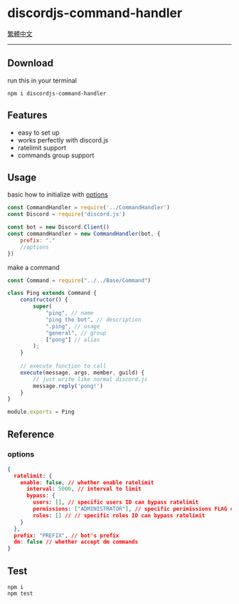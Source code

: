 # discordjs-command-handler
[繁體中文](doc/README-zh.md)

***

## Download
run this in your terminal
```shell
npm i discordjs-command-handler
```

## Features

- easy to set up
- works perfectly with discord.js
- ratelimit support
- commands group support

## Usage
basic how to initialize with [options](#options)
```js
const CommandHandler = require('../CommandHandler')
const Discord = require('discord.js')

const bot = new Discord.Client()
const commandHandler = new CommandHandler(bot, {
	prefix: "."
	//options
})
```

make a command
```js
const Command = require("../../Base/Command")

class Ping extends Command {
    constructor() {
        super(
            "ping", // name
            "ping the bot", // description
            ".ping", // usage
            "general", // group
            ["pong"] // alias
        );
    }
    
    // execute function to call
    execute(message, args, member, guild) {
        // just write like normal discord.js
        message.reply('pong!')
    }
}

module.exports = Ping
```

## Reference
### options
```json
{
  ratelimit: {
    enable: false, // whether enable ratelimit
      interval: 5000, // interval to limit
      bypass: {
        users: [], // specific users ID can bypass ratelimit 
        permissions: ["ADMINISTRATOR"], // specific perimissions FLAG can bypass ratelimit
        roles: [] // // specific roles ID can bypass ratelimit
    }
  },
  prefix: "PREFIX", // bot's prefix
  dm: false // whether accept dm commands
}
```

## Test
```shell
npm i
npm test
```